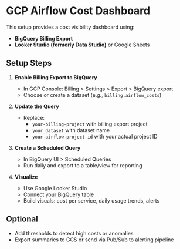 
# GCP Airflow Cost Dashboard

This setup provides a cost visibility dashboard using:

- **BigQuery Billing Export**
- **Looker Studio (formerly Data Studio)** or Google Sheets

## Setup Steps

1. **Enable Billing Export to BigQuery**
   - In GCP Console: Billing > Settings > Export > BigQuery export
   - Choose or create a dataset (e.g., `billing.airflow_costs`)

2. **Update the Query**
   - Replace:
     - `your-billing-project` with billing export project
     - `your_dataset` with dataset name
     - `your-airflow-project-id` with your actual project ID

3. **Create a Scheduled Query**
   - In BigQuery UI > Scheduled Queries
   - Run daily and export to a table/view for reporting

4. **Visualize**
   - Use Google Looker Studio
   - Connect your BigQuery table
   - Build visuals: cost per service, daily usage trends, alerts

## Optional

- Add thresholds to detect high costs or anomalies
- Export summaries to GCS or send via Pub/Sub to alerting pipeline
